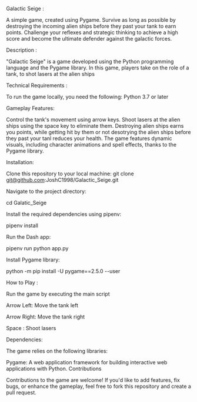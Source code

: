 Galactic Seige :

A simple game, created using Pygame. Survive as long as possible by destroying the incoming alien ships before they past your tank to earn points.
Challenge your reflexes and strategic thinking to achieve a high score and become the ultimate defender against the galactic forces.

Description :

"Galactic Seige" is a game developed using the Python programming language and the Pygame library. In this game, players take on the role of a tank, to shot lasers at the alien ships

Technical Requirements :

To run the game locally, you need the following: Python 3.7 or later

Gameplay Features:

Control the tank's movement using arrow keys. Shoot lasers at the alien ships using the space key to eliminate them. Destroying alien ships earns you points, while getting hit by them or not desotrying the alien ships before they past your tanl reduces your health. The game features dynamic visuals, including character animations and spell effects, thanks to the Pygame library.

Installation:

Clone this repository to your local machine:
git clone git@github.com:JoshC1998/Galactic_Seige.git

Navigate to the project directory: 

cd Galatic_Seige 

Install the required dependencies using pipenv:

pipenv install

Run the Dash app:

pipenv run python app.py

Install Pygame library:

python -m pip install -U pygame==2.5.0 --user

How to Play :

Run the game by executing the main script

Arrow Left: Move the tank left

Arrow Right: Move the tank right

Space : Shoot lasers

Dependencies:

The game relies on the following libraries:

Pygame: A web application framework for building interactive web applications with Python.
Contributions

Contributions to the game are welcome! If you'd like to add features, fix bugs, or enhance the gameplay, feel free to fork this repository and create a pull request.
